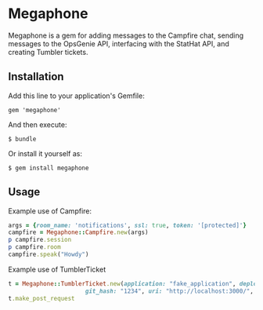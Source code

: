 # Megaphone

Megaphone is a gem for adding messages to the Campfire chat, sending
messages to the OpsGenie API, interfacing with the StatHat API, and
creating Tumbler tickets.

## Installation

Add this line to your application's Gemfile:

    gem 'megaphone'

And then execute:

    $ bundle

Or install it yourself as:

    $ gem install megaphone

## Usage

Example use of Campfire:
```ruby
args = {room_name: 'notifications', ssl: true, token: '[protected]'}
campfire = Megaphone::Campfire.new(args)
p campfire.session
p campfire.room
campfire.speak("Howdy")
```

Example use of TumblerTicket
```ruby
t = Megaphone::TumblerTicket.new(application: "fake_application", deployer_name: "Frankie", rails_env: "development",
                      git_hash: "1234", uri: "http://localhost:3000/", tumbler_api_key: "[protected]")
t.make_post_request
```
